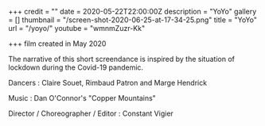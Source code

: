 +++
credit = ""
date = 2020-05-22T22:00:00Z
description = "YoYo"
gallery = []
thumbnail = "/screen-shot-2020-06-25-at-17-34-25.png"
title = "YoYo"
url = "/yoyo/"
youtube = "wmnmZuzr-Kk"

+++
film created in May 2020

The narrative of this short screendance is inspired by the situation of lockdown during the Covid-19 pandemic.

Dancers : Claire Souet, Rimbaud Patron and Marge Hendrick

Music : Dan O'Connor's "Copper Mountains"

Director / Choreographer / Editor : Constant Vigier